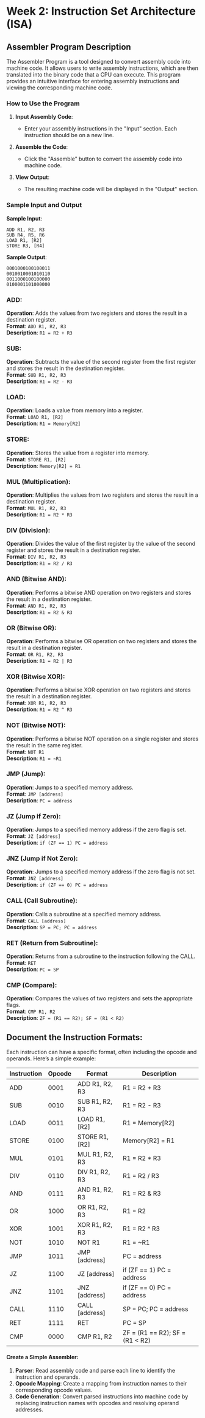 # Week 2: Instruction Set Architecture (ISA)

## Assembler Program Description

The Assembler Program is a tool designed to convert assembly code into machine code. It allows users to write assembly instructions, which are then translated into the binary code that a CPU can execute. This program provides an intuitive interface for entering assembly instructions and viewing the corresponding machine code.

### How to Use the Program

1. **Input Assembly Code**:
   - Enter your assembly instructions in the "Input" section. Each instruction should be on a new line.

2. **Assemble the Code**:
   - Click the "Assemble" button to convert the assembly code into machine code.

3. **View Output**:
   - The resulting machine code will be displayed in the "Output" section.

### Sample Input and Output

**Sample Input**:
```assembly
ADD R1, R2, R3
SUB R4, R5, R6
LOAD R1, [R2]
STORE R3, [R4]
```
**Sample Output**:
```text
0001000100100011
0010010001010110
0011000100100000
0100001101000000
```

### ADD:
**Operation**: Adds the values from two registers and stores the result in a destination register.  
**Format**: `ADD R1, R2, R3`  
**Description**: `R1 = R2 + R3`

### SUB:
**Operation**: Subtracts the value of the second register from the first register and stores the result in the destination register.  
**Format**: `SUB R1, R2, R3`  
**Description**: `R1 = R2 - R3`

### LOAD:
**Operation**: Loads a value from memory into a register.  
**Format**: `LOAD R1, [R2]`  
**Description**: `R1 = Memory[R2]`

### STORE:
**Operation**: Stores the value from a register into memory.  
**Format**: `STORE R1, [R2]`  
**Description**: `Memory[R2] = R1`

### MUL (Multiplication):
**Operation**: Multiplies the values from two registers and stores the result in a destination register.  
**Format**: `MUL R1, R2, R3`  
**Description**: `R1 = R2 * R3`

### DIV (Division):
**Operation**: Divides the value of the first register by the value of the second register and stores the result in a destination register.  
**Format**: `DIV R1, R2, R3`  
**Description**: `R1 = R2 / R3`

### AND (Bitwise AND):
**Operation**: Performs a bitwise AND operation on two registers and stores the result in a destination register.  
**Format**: `AND R1, R2, R3`  
**Description**: `R1 = R2 & R3`

### OR (Bitwise OR):
**Operation**: Performs a bitwise OR operation on two registers and stores the result in a destination register.  
**Format**: `OR R1, R2, R3`  
**Description**: `R1 = R2 | R3`

### XOR (Bitwise XOR):
**Operation**: Performs a bitwise XOR operation on two registers and stores the result in a destination register.  
**Format**: `XOR R1, R2, R3`  
**Description**: `R1 = R2 ^ R3`

### NOT (Bitwise NOT):
**Operation**: Performs a bitwise NOT operation on a single register and stores the result in the same register.  
**Format**: `NOT R1`  
**Description**: `R1 = ~R1`

### JMP (Jump):
**Operation**: Jumps to a specified memory address.  
**Format**: `JMP [address]`  
**Description**: `PC = address`

### JZ (Jump if Zero):
**Operation**: Jumps to a specified memory address if the zero flag is set.  
**Format**: `JZ [address]`  
**Description**: `if (ZF == 1) PC = address`

### JNZ (Jump if Not Zero):
**Operation**: Jumps to a specified memory address if the zero flag is not set.  
**Format**: `JNZ [address]`  
**Description**: `if (ZF == 0) PC = address`

### CALL (Call Subroutine):
**Operation**: Calls a subroutine at a specified memory address.  
**Format**: `CALL [address]`  
**Description**: `SP = PC; PC = address`

### RET (Return from Subroutine):
**Operation**: Returns from a subroutine to the instruction following the CALL.  
**Format**: `RET`  
**Description**: `PC = SP`

### CMP (Compare):
**Operation**: Compares the values of two registers and sets the appropriate flags.  
**Format**: `CMP R1, R2`  
**Description**: `ZF = (R1 == R2); SF = (R1 < R2)`


## Document the Instruction Formats:
Each instruction can have a specific format, often including the opcode and operands. Here’s a simple example:

| Instruction | Opcode | Format           | Description                      |
|-------------|--------|------------------|----------------------------------|
| ADD         | 0001   | ADD R1, R2, R3   | R1 = R2 + R3                     |
| SUB         | 0010   | SUB R1, R2, R3   | R1 = R2 - R3                     |
| LOAD        | 0011   | LOAD R1, [R2]    | R1 = Memory[R2]                  |
| STORE       | 0100   | STORE R1, [R2]   | Memory[R2] = R1                  |
| MUL         | 0101   | MUL R1, R2, R3   | R1 = R2 * R3                     |
| DIV         | 0110   | DIV R1, R2, R3   | R1 = R2 / R3                     |
| AND         | 0111   | AND R1, R2, R3   | R1 = R2 & R3                     |
| OR          | 1000   | OR R1, R2, R3    | R1 = R2 | R3                     |
| XOR         | 1001   | XOR R1, R2, R3   | R1 = R2 ^ R3                     |
| NOT         | 1010   | NOT R1           | R1 = ~R1                         |
| JMP         | 1011   | JMP [address]    | PC = address                     |
| JZ          | 1100   | JZ [address]     | if (ZF == 1) PC = address        |
| JNZ         | 1101   | JNZ [address]    | if (ZF == 0) PC = address        |
| CALL        | 1110   | CALL [address]   | SP = PC; PC = address            |
| RET         | 1111   | RET              | PC = SP                          |
| CMP         | 0000   | CMP R1, R2       | ZF = (R1 == R2); SF = (R1 < R2)  |


#### Create a Simple Assembler:
1. **Parser**: Read assembly code and parse each line to identify the instruction and operands.
2. **Opcode Mapping**: Create a mapping from instruction names to their corresponding opcode values.
3. **Code Generation**: Convert parsed instructions into machine code by replacing instruction names with opcodes and resolving operand addresses.
